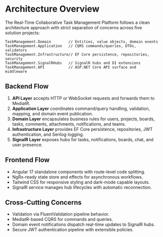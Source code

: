 # Architecture Overview

The Real-Time Collaborative Task Management Platform follows a clean architecture approach with strict separation of concerns across five solution projects:

```text
TaskManagement.Domain        // Entities, value objects, domain events
TaskManagement.Application   // CQRS commands/queries, DTOs, validators
TaskManagement.Infrastructure// EF Core persistence, repositories, security
TaskManagement.SignalRHubs   // SignalR hubs and DI extensions
TaskManagement.API           // ASP.NET Core API surface and middleware
```

## Backend Flow

1. **API Layer** accepts HTTP or WebSocket requests and forwards them to MediatR.
2. **Application Layer** coordinates command/query handling, validation, mapping, and domain event publication.
3. **Domain Layer** encapsulates business rules for users, projects, boards, tasks, comments, attachments, notifications, and teams.
4. **Infrastructure Layer** provides EF Core persistence, repositories, JWT authentication, and Serilog logging.
5. **SignalR Layer** exposes hubs for tasks, notifications, boards, chat, and user presence.

## Frontend Flow

- Angular 17 standalone components with route-level code splitting.
- NgRx-ready state store and effects for asynchronous workflows.
- Tailwind CSS for responsive styling and dark-mode capable layouts.
- SignalR service manages hub lifecycles with automatic reconnection.

## Cross-Cutting Concerns

- Validation via FluentValidation pipeline behavior.
- MediatR-based CQRS for commands and queries.
- Domain event notifications dispatch real-time updates to SignalR hubs.
- Secure JWT authentication pipeline with extensible policies.
